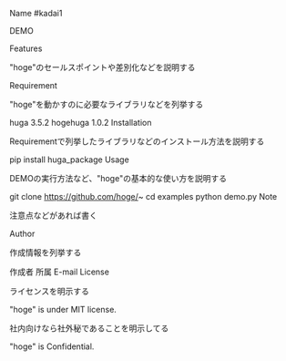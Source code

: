 Name
#kadai1

DEMO



Features

"hoge"のセールスポイントや差別化などを説明する

Requirement

"hoge"を動かすのに必要なライブラリなどを列挙する

huga 3.5.2
hogehuga 1.0.2
Installation

Requirementで列挙したライブラリなどのインストール方法を説明する

pip install huga_package
Usage

DEMOの実行方法など、"hoge"の基本的な使い方を説明する

git clone https://github.com/hoge/~
cd examples
python demo.py
Note

注意点などがあれば書く

Author

作成情報を列挙する

作成者
所属
E-mail
License

ライセンスを明示する

"hoge" is under MIT license.

社内向けなら社外秘であることを明示してる

"hoge" is Confidential.
